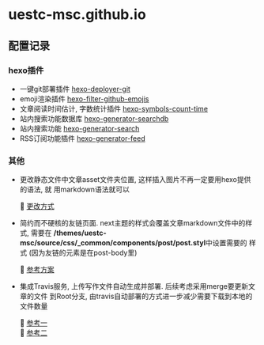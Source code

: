 # uestc-msc.github.io

## 配置记录

### hexo插件

- 一键git部署插件 [hexo-deployer-git](https://github.com/hexojs/hexo-deployer-git)
- emoji渲染插件 [hexo-filter-github-emojis](https://www.npmjs.com/package/hexo-filter-github-emojis)
- 文章阅读时间估计, 字数统计插件 [hexo-symbols-count-time](https://github.com/theme-next/hexo-symbols-count-time)
- 站内搜索功能数据库 [hexo-generator-searchdb](https://github.com/theme-next/hexo-generator-searchdb)
- 站内搜索功能 [hexo-generator-search](https://github.com/wzpan/hexo-generator-search)
- RSS订阅功能插件 [hexo-generator-feed](https://github.com/hexojs/hexo-generator-feed)

### 其他

- 更改静态文件中文章asset文件夹位置, 这样插入图片不再一定要用hexo提供的语法, 就
  用markdown语法就可以

  🔗 [更改方式](https://leojhonsong.github.io/About-My-Custom-Settings-of-My-Next-Theme-Blog-and-Problem-Killing/#Improved-the-arrangement-of-images-in-asset-folder)

- 简约而不硬核的友链页面. next主题的样式会覆盖文章markdown文件中的样式, 需要在
  **/themes/uestc-msc/source/css/_common/components/post/post.styl**中设置需要的
  样式 (因为友链的元素是在post-body里)

  🔗 [参考方案](https://blog.asucreyau.xyz/2018/12/29/hexo-next-customize-link-page)

- 集成Travis服务, 上传写作文件自动生成并部署. 后续考虑采用merge要更新文章的文件
  到Root分支, 由travis自动部署的方式进一步减少需要下载到本地的文件数量

  🔗 [参考一](https://blessing.studio/deploy-hexo-blog-automatically-with-travis-ci/)  
  🔗 [参考二](https://www.jianshu.com/p/630d75e4697e)
